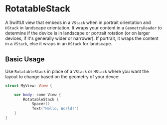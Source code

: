# RotatableStack

A SwiftUI view that embeds in a `VStack` when in portrait orientation and `HStack` in landscape orientation. It wraps your content in a `GeometryReader` to determine if the device is in landscape or portrait rotation (or on larger devices, if it's generally wider or narrower). If portrait, it wraps the content in a `VStack`, else it wraps in an `HStack` for landscape. 

## Basic Usage
Use `RotatableStack` in place of a `VStack` or `HStack` where you want the layout to change based on the geometry of your devce:

```swift
struct MyView: View {

    var body: some View {
        RotatableStack {
            Spacer()
            Text("Hello, World!")
    }
}
```
